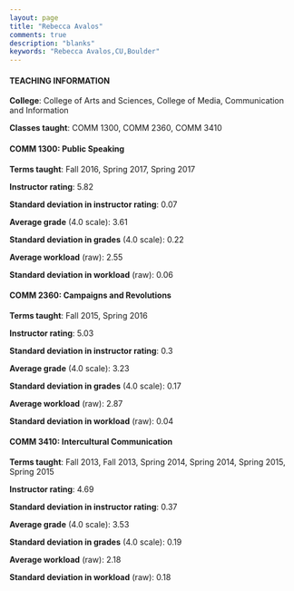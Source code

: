 ```yaml
---
layout: page
title: "Rebecca Avalos" 
comments: true
description: "blanks"
keywords: "Rebecca Avalos,CU,Boulder"
---
```

<head>
<script src="https://ajax.googleapis.com/ajax/libs/jquery/2.1.3/jquery.min.js"></script>
<script src="https://dl.dropboxusercontent.com/s/pc42nxpaw1ea4o9/highcharts.js?dl=0"></script>
<!-- <script src="../assets/js/highcharts.js"></script> -->
<style type="text/css">@font-face {
	font-family: "Bebas Neue";
	src: url(https://www.filehosting.org/file/details/544349/BebasNeue Regular.otf) format("opentype");
	}
	h1.Bebas { 
		font-family: "Bebas Neue", Verdana, Tahoma;
	}
</style>
</head>
	   
#### TEACHING INFORMATION

**College**: College of Arts and Sciences, College of Media, Communication and Information

**Classes taught**: COMM 1300, COMM 2360, COMM 3410

#### COMM 1300: Public Speaking

**Terms taught**: Fall 2016, Spring 2017, Spring 2017

**Instructor rating**: 5.82

**Standard deviation in instructor rating**: 0.07

**Average grade** (4.0 scale): 3.61

**Standard deviation in grades** (4.0 scale): 0.22

**Average workload** (raw): 2.55

**Standard deviation in workload** (raw): 0.06

#### COMM 2360: Campaigns and Revolutions

**Terms taught**: Fall 2015, Spring 2016

**Instructor rating**: 5.03

**Standard deviation in instructor rating**: 0.3

**Average grade** (4.0 scale): 3.23

**Standard deviation in grades** (4.0 scale): 0.17

**Average workload** (raw): 2.87

**Standard deviation in workload** (raw): 0.04

#### COMM 3410: Intercultural Communication

**Terms taught**: Fall 2013, Fall 2013, Spring 2014, Spring 2014, Spring 2015, Spring 2015

**Instructor rating**: 4.69

**Standard deviation in instructor rating**: 0.37

**Average grade** (4.0 scale): 3.53

**Standard deviation in grades** (4.0 scale): 0.19

**Average workload** (raw): 2.18

**Standard deviation in workload** (raw): 0.18

